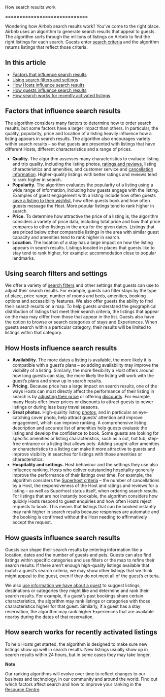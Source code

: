 How search results work




=============================

Wondering how Airbnb search results work? You’ve come to the right place. Airbnb uses an algorithm to generate search results that appeal to guests. The algorithm sorts through the millions of listings on Airbnb to find the right listings for each search. Guests enter [search criteria](https://www.airbnb.com/help/article/252) and the algorithm returns listings that reflect those criteria.

In this article
---------------

* [Factors that influence search results](#section-heading-1-0)
* [Using search filters and settings](#section-heading-2-0)
* [How Hosts influence search results](#section-heading-3-0)
* [How guests influence search results](#section-heading-4-0)
* [How search works for recently activated listings](#section-heading-5-0)

Factors that influence search results
-------------------------------------

The algorithm considers many factors to determine how to order search results, but some factors have a larger impact than others. In particular, the quality, popularity, price and location of a listing heavily influence how a listing appears in search results. The algorithm also encourages variety within search results – so that guests are presented with listings that have different Hosts, different characteristics and a range of prices.

* **Quality.** The algorithm assesses many characteristics to evaluate listing and trip quality, including the listing photos, [ratings and reviews](https://www.airbnb.com/help/article/3127), listing characteristics and amenities, and customer service and [cancellation information](https://www.airbnb.com/help/article/3122). Higher-quality listings with better ratings and reviews tend to rank higher in search.
* **Popularity.** The algorithm evaluates the popularity of a listing using a wide range of information, including how guests engage with the listing. Examples of guest engagement with a listing include how often guests [save a listing to their wishlist](https://www.airbnb.com/help/article/1236), how often guests book and how often guests message the Host. More popular listings tend to rank higher in search.
* **Price.** To determine how attractive the price of a listing is, the algorithm considers a variety of price data, including total price and how that price compares to other listings in the area for the given dates. Listings that are priced below other comparable listings in the area with similar guest capacity and amenities tend to rank higher in search.
* **Location.** The location of a stay has a large impact on how the listing appears in search results. Listings located in places that guests like to stay tend to rank higher, for example: accommodation close to popular landmarks.

Using search filters and settings
---------------------------------

We offer a variety of [search filters](https://www.airbnb.com/help/article/479) and other settings that guests can use to adjust their search results. For example, guests can filter stays by the type of place, price range, number of rooms and beds, amenities, booking options and accessibility features. We also offer guests the ability to find their search results on a map. To help guests understand the geographical distribution of listings that meet their search criteria, the listings that appear on the map may differ from those that appear in the list. Guests also have the option to browse or search categories of stays and Experiences. When guests search within a particular category, their results will be limited to listings within that category.

How Hosts influence search results
----------------------------------

* **Availability.** The more dates a listing is available, the more likely it is compatible with a guest’s plans – so adding availability may improve the visibility of a listing. Similarly, the more flexibility a Host offers around how long guests can stay, the more likely the listing will work with the guest’s plans and show up in search results.
* **Pricing.** Because price has a large impact on search results, one of the ways Hosts can most directly affect the performance of their listing in search is by [adjusting their price](https://www.airbnb.com/help/article/52) or offering [discounts](https://www.airbnb.com/help/article/3421). For example, many Hosts offer lower prices or discounts to attract guests to newer listings or during less busy travel seasons.
* **Great photos.** High-quality listing [photos](https://www.airbnb.com/help/article/477), and in particular an eye-catching cover photo, help attract guests’ attention and improve engagement, which can improve ranking. A comprehensive listing description and accurate list of amenities help guests evaluate the listing and develop the confidence to book. Some guests are looking for specific amenities or listing characteristics, such as a cot, hot tub, step-free entrance or a listing that allows pets. Adding sought-after amenities or characteristics to a listing can make it more attractive to guests and improve visibility in searches for listings with those amenities or characteristics.
* **Hospitality and settings.** Host behaviour and the settings they use also influence ranking. Hosts who deliver outstanding hospitality generally improve the performance of their listings over time. For example, the algorithm considers the [Superhost criteria](https://www.airbnb.com/d/superhost) – the number of cancellations by a Host, the responsiveness of the Host and ratings and reviews for a listing – as well as Superhost status itself, when ordering search results. For listings that are not instantly bookable, the algorithm considers how quickly Hosts respond to guest enquiries and how often Hosts reject requests to book. This means that listings that can be booked instantly may rank higher in search results because responses are automatic and the booking is confirmed without the Host needing to affirmatively accept the request.

How guests influence search results
-----------------------------------

Guests can shape their search results by entering information like a location, dates and the number of guests and pets. Guests can also find listings within specific categories and use filters or the map to refine their search results. If there aren’t enough high-quality listings available that match a guest’s search criteria, we may show other listings that we think might appeal to the guest, even if they do not meet all of the guest’s criteria.

We also [use information we have about a guest](https://www.airbnb.com/help/article/2855/privacy-policy) to suggest listings, destinations or categories they might like and determine and rank their search results. For example, if a guest’s past bookings share certain characteristics, the algorithm may rank listings or categories with those characteristics higher for that guest. Similarly, if a guest has a stay reservation, the algorithm may rank higher Experiences that are available nearby during the dates of that reservation.

How search works for recently activated listings
------------------------------------------------

To help Hosts get started, the algorithm is designed to make sure new listings show up well in search results. New listings usually show up in search results within 24 hours, but in some cases they may take longer.

**Note** 

Our ranking algorithms will evolve over time to reflect changes to our business and technology, in our community and around the world. Find out which factors affect search and how to improve your ranking in the [Resource Centre](https://www.airbnb.com/resources/hosting-homes/a/how-airbnb-search-works-44).
